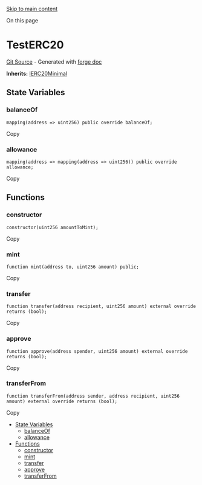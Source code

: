 [Skip to main content](https://docs.uniswap.org/contracts/v4/reference/core/test/TestERC20#)

On this page

# TestERC20

[Git Source](https://github.com/uniswap/v4-core/blob/b619b6718e31aa5b4fa0286520c455ceb950276d/src/test/TestERC20.sol) \- Generated with [forge doc](https://book.getfoundry.sh/reference/forge/forge-doc)

**Inherits:** [IERC20Minimal](https://docs.uniswap.org/contracts/v4/reference/core/interfaces/IERC20Minimal)

## State Variables [​](https://docs.uniswap.org/contracts/v4/reference/core/test/TestERC20\#state-variables "Direct link to heading")

### balanceOf [​](https://docs.uniswap.org/contracts/v4/reference/core/test/TestERC20\#balanceof "Direct link to heading")

```codeBlockLines_mRuA
mapping(address => uint256) public override balanceOf;

```

Copy

### allowance [​](https://docs.uniswap.org/contracts/v4/reference/core/test/TestERC20\#allowance "Direct link to heading")

```codeBlockLines_mRuA
mapping(address => mapping(address => uint256)) public override allowance;

```

Copy

## Functions [​](https://docs.uniswap.org/contracts/v4/reference/core/test/TestERC20\#functions "Direct link to heading")

### constructor [​](https://docs.uniswap.org/contracts/v4/reference/core/test/TestERC20\#constructor "Direct link to heading")

```codeBlockLines_mRuA
constructor(uint256 amountToMint);

```

Copy

### mint [​](https://docs.uniswap.org/contracts/v4/reference/core/test/TestERC20\#mint "Direct link to heading")

```codeBlockLines_mRuA
function mint(address to, uint256 amount) public;

```

Copy

### transfer [​](https://docs.uniswap.org/contracts/v4/reference/core/test/TestERC20\#transfer "Direct link to heading")

```codeBlockLines_mRuA
function transfer(address recipient, uint256 amount) external override returns (bool);

```

Copy

### approve [​](https://docs.uniswap.org/contracts/v4/reference/core/test/TestERC20\#approve "Direct link to heading")

```codeBlockLines_mRuA
function approve(address spender, uint256 amount) external override returns (bool);

```

Copy

### transferFrom [​](https://docs.uniswap.org/contracts/v4/reference/core/test/TestERC20\#transferfrom "Direct link to heading")

```codeBlockLines_mRuA
function transferFrom(address sender, address recipient, uint256 amount) external override returns (bool);

```

Copy

- [State Variables](https://docs.uniswap.org/contracts/v4/reference/core/test/TestERC20#state-variables)
  - [balanceOf](https://docs.uniswap.org/contracts/v4/reference/core/test/TestERC20#balanceof)
  - [allowance](https://docs.uniswap.org/contracts/v4/reference/core/test/TestERC20#allowance)
- [Functions](https://docs.uniswap.org/contracts/v4/reference/core/test/TestERC20#functions)
  - [constructor](https://docs.uniswap.org/contracts/v4/reference/core/test/TestERC20#constructor)
  - [mint](https://docs.uniswap.org/contracts/v4/reference/core/test/TestERC20#mint)
  - [transfer](https://docs.uniswap.org/contracts/v4/reference/core/test/TestERC20#transfer)
  - [approve](https://docs.uniswap.org/contracts/v4/reference/core/test/TestERC20#approve)
  - [transferFrom](https://docs.uniswap.org/contracts/v4/reference/core/test/TestERC20#transferfrom)